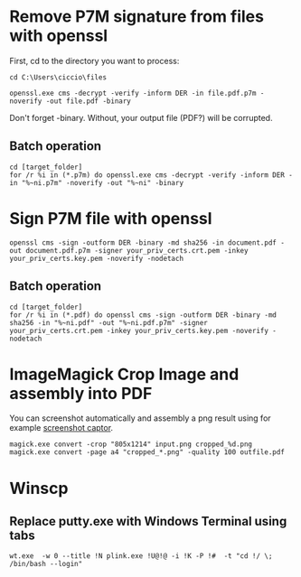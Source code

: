 # Remove P7M signature from files with openssl

First, cd to the directory you want to process: 

    cd C:\Users\ciccio\files

    openssl.exe cms -decrypt -verify -inform DER -in file.pdf.p7m -noverify -out file.pdf -binary

Don't forget -binary. Without, your output file (PDF?) will be corrupted.

## Batch operation

    cd [target_folder]
    for /r %i in (*.p7m) do openssl.exe cms -decrypt -verify -inform DER -in "%~ni.p7m" -noverify -out "%~ni" -binary

# Sign P7M file with openssl

    openssl cms -sign -outform DER -binary -md sha256 -in document.pdf -out document.pdf.p7m -signer your_priv_certs.crt.pem -inkey your_priv_certs.key.pem -noverify -nodetach
    
## Batch operation 

    cd [target_folder]
    for /r %i in (*.pdf) do openssl cms -sign -outform DER -binary -md sha256 -in "%~ni.pdf" -out "%~ni.pdf.p7m" -signer your_priv_certs.crt.pem -inkey your_priv_certs.key.pem -noverify -nodetach


# ImageMagick Crop Image and assembly into PDF

You can screenshot automatically and assembly a png result using for example [screenshot captor](https://www.donationcoder.com/software/mouser/popular-apps/screenshot-captor).

    magick.exe convert -crop "805x1214" input.png cropped_%d.png
    magick.exe convert -page a4 "cropped_*.png" -quality 100 outfile.pdf



# Winscp

## Replace putty.exe with Windows Terminal using tabs

    wt.exe  -w 0 --title !N plink.exe !U@!@ -i !K -P !#  -t "cd !/ \; /bin/bash --login"
